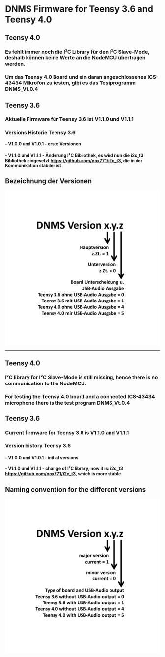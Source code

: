 # DNMS Firmware for Teensy 3.6 and Teensy 4.0


## Teensy 4.0
### Es fehlt immer noch die I²C Library für den I²C Slave-Mode, deshalb können keine Werte an die NodeMCU übertragen werden.
### Um das Teensy 4.0 Board und ein daran angeschlossenes ICS-43434 Mikrofon zu testen, gibt es das Testprogramm DNMS_Vt.0.4


## Teensy 3.6

### Aktuelle Firmware für Teensy 3.6 ist V1.1.0 und V1.1.1

### Versions Historie Teensy 3.6

####  - V1.0.0 und V1.0.1 - erste Versionen

####  - V1.1.0 und V1.1.1 - Änderung I²C Bibliothek, es wird nun die i2c_t3 Bibliothek eingesetzt https://github.com/nox771/i2c_t3, die in der Kommunikation stabiler ist 


## Bezeichnung der Versionen

<img src="images/Versionsbezeichnung.jpg"><br>


------------------------------------------------------------------------

## Teensy 4.0 
### I²C library for I²C Slave-Mode is still missing, hence there is no communication to the NodeMCU.
### For testing the Teensy 4.0 board and a connected ICS-43434 microphone there is the test program DNMS_Vt.0.4


## Teensy 3.6

### Current firmware for Teensy 3.6 is V1.1.0 and V1.1.1 


### Version history Teensy 3.6

####  - V1.0.0 und V1.0.1 - initial versions

####  - V1.1.0 und V1.1.1 - change of I²C library, now it is: i2c_t3  https://github.com/nox771/i2c_t3, which is more stable 


## Naming convention for the different versions

<img src="images/Versionsbezeichnung english.jpg"><br>

